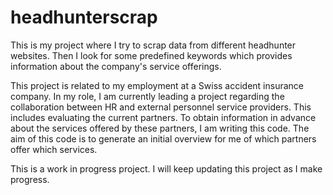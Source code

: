 # headhunterscrap
This is my project where I try to scrap data from different headhunter websites. Then I look for some predefined keywords which provides information about the company's service offerings.

This project is related to my employment at a Swiss accident insurance company. In my role, I am currently leading a project regarding the collaboration between HR and external personnel service providers. This includes evaluating the current partners. To obtain information in advance about the services offered by these partners, I am writing this code.  The aim of this code is to generate an initial overview for me of which partners offer which services.

This is a work in progress project. I will keep updating this project as I make progress.